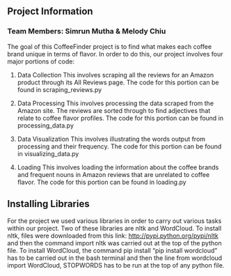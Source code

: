 ## Project Information
### Team Members: Simrun Mutha & Melody Chiu

The goal of this CoffeeFinder project is to find what makes each coffee brand unique in terms of flavor. In order to do this, our project involves four major portions of code:

1. Data Collection
    This involves scraping all the reviews for an Amazon product through its All Reviews page. The code for this portion can be found in scraping_reviews.py

2. Data Processing
    This involves processing the data scraped from the Amazon site. The reviews are sorted through to find adjectives that relate to coffee flavor profiles. The code for this portion can be found in processing_data.py

3. Data Visualization
    This involves illustrating the words output from processing and their frequency. The code for this portion can be found in visualizing_data.py

4. Loading
    This involves loading the information about the coffee brands and frequent nouns in Amazon reviews that are unrelated to coffee flavor. The code for this portion can be found in loading.py

## Installing Libraries

For the project we used various libraries in order to carry out various tasks within our project. Two of these libraries are nltk and WordCloud. To install nltk, files were downloaded from this link: http://pypi.python.org/pypi/nltk and then the command import nltk was carried out at the top of the python file. To install WordCloud, the command pip install “pip install wordcloud” has to be carried out in the bash terminal and then the line from wordcloud import WordCloud, STOPWORDS has to be run at the top of any python file. 
